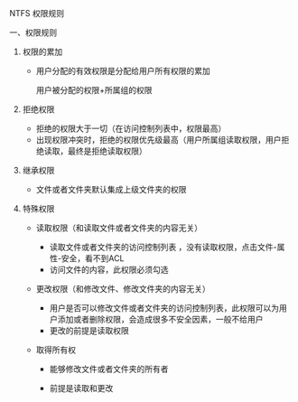 NTFS 权限规则

一、权限规则

1. 权限的累加

   - 用户分配的有效权限是分配给用户所有权限的累加

     用户被分配的权限+所属组的权限

2. 拒绝权限

   - 拒绝的权限大于一切（在访问控制列表中，权限最高）
   - 出现权限冲突时，拒绝的权限优先级最高（用户所属组读取权限，用户拒绝读取，最终是拒绝读取权限）

3. 继承权限

   - 文件或者文件夹默认集成上级文件夹的权限

4. 特殊权限

   - 读取权限（和读取文件或者文件夹的内容无关）

     - 读取文件或者文件夹的访问控制列表  ，没有读取权限，点击文件-属性-安全，看不到ACL
     - 访问文件的内容，此权限必须勾选

   - 更改权限（和修改文件、修改文件夹的内容无关）

     - 用户是否可以修改文件或者文件夹的访问控制列表，此权限可以为用户添加或者删除权限，会造成很多不安全因素，一般不给用户
     - 更改的前提是读取权限

   - 取得所有权

     - 能够修改文件或者文件夹的所有者

     - 前提是读取和更改